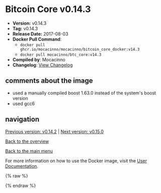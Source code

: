 # Bitcoin Core v0.14.3

- **Version:** v0.14.3
- **Tag:** v0.14.3
- **Release Date:** 2017-08-03
- **Docker Pull Command**:
  - `docker pull ghcr.io/mocacinno/mocacinno/bitcoin_core_docker:v14.3`
  - `docker pull mocacinno/btc_core:v14.3`
- **Compiled by**: Mocacinno
- **Changelog**: [View Changelog](https://github.com/bitcoin/bitcoin/blob/v0.14.3/doc/release-notes.md)

## comments about the image

- used a manually compiled boost 1.63.0 instead of the system's boost version
- used gcc6

## navigation

[Previous version: v0.14.2](./v14.2.md) | [Next version: v0.15.0](./v15.0.md)

[Back to the overview](./Readme.md)

[Back to the main menu](../Readme.md)

For more information on how to use the Docker image, visit the [User Documentation](../userdocs/Readme.md).

<!-- Google tag (gtag.js) -->
{% raw %}
<script async src="https://www.googletagmanager.com/gtag/js?id=G-BPC6NC6FF9"></script>
<script>
  window.dataLayer = window.dataLayer || [];
  function gtag(){dataLayer.push(arguments);}
  gtag('js', new Date());
  gtag('config', 'G-BPC6NC6FF9');
</script>
{% endraw %}
